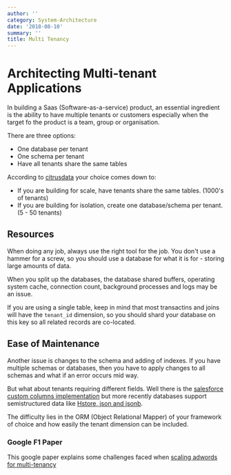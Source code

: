 ```yaml
---
author: ''
category: System-Architecture
date: '2018-08-10'
summary: ''
title: Multi Tenancy
---
```

# Architecting Multi-tenant Applications

In building a Saas (Software-as-a-service) product, an essential ingredient is the ability to have multiple tenants or customers especially when the target fo the product is a team, group or organisation.

There are three options:

* One database per tenant
* One schema per tenant
* Have all tenants share the same tables

According to [citrusdata](https://www.citusdata.com/blog/2016/10/03/designing-your-saas-database-for-high-scalability/) your choice comes down to:

* If you are building for scale, have tenants share the same tables. (1000's of tenants)
* If you are building for isolation, create one database/schema per tenant. (5 - 50 tenants)

## Resources

When doing any job, always use the right tool for the job. You don't use a hammer for a screw, so you should use a database for what it is for - storing large amounts of data.

When you split up the databases, the database shared buffers, operating system cache, connection count, background processes and logs may be an issue.

If you are using a single table, keep in mind that most transactins and joins will have the `tenant_id` dimension, so you should shard your database on this key so all related records are co-located.

## Ease of Maintenance

Another issue is changes to the schema and adding of indexes. If you have multiple schemas or databases, then you have to apply changes to all schemas and what if an error occurs mid way.

But what about tenants requiring different fields. Well there is the [salesforce custom columns implementation](http://www.developerforce.com/media/ForcedotcomBookLibrary/Force.com_Multitenancy_WP_101508.pdf) but more recently databases support semistructured data like [Hstore, json and jsonb](https://www.citusdata.com/blog/2016/07/14/choosing-nosql-hstore-json-jsonb/).

The difficulty lies in the ORM (Object Relational Mapper) of your framework of choice and how easily the tenant dimension can be included.

### Google F1 Paper

This google paper explains some challenges faced when [scaling adwords for multi-tenancy](http://static.googleusercontent.com/media/research.google.com/en//pubs/archive/41344.pdf)



